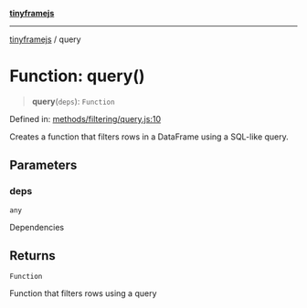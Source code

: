 [**tinyframejs**](../README.md)

***

[tinyframejs](../README.md) / query

# Function: query()

> **query**(`deps`): `Function`

Defined in: [methods/filtering/query.js:10](https://github.com/AlphaQuantJS/tinyframejs/blob/774ec19a646fb36d00f0c4a06bec916acd1a47d8/src/methods/filtering/query.js#L10)

Creates a function that filters rows in a DataFrame using a SQL-like query.

## Parameters

### deps

`any`

Dependencies

## Returns

`Function`

Function that filters rows using a query
